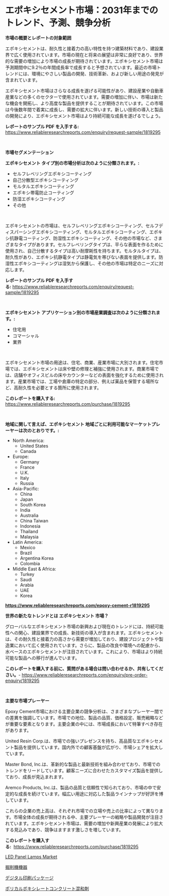 <p><h1>エポキシセメント市場：2031年までのトレンド、予測、競争分析</h1></p><p><strong>市場の概要とレポートの対象範囲</strong></p>
<p><p>エポキシセメントは、耐久性と接着力の高い特性を持つ建築材料であり、建設業界で広く使用されています。市場の現在と将来の展望は非常に良好であり、世界的な需要の増加により市場の成長が期待されています。エポキシセメント市場は予測期間中に9.2％の年間成長率で成長すると予想されています。最近の市場トレンドには、環境にやさしい製品の開発、技術革新、および新しい用途の発見が含まれています。</p><p>エポキシセメント市場はさらなる成長を遂げる可能性があり、建設産業や自動車産業などの多くのセクターで使用されています。需要の増加に伴い、市場は新たな機会を開拓し、より高度な製品を提供することが期待されています。この市場は今後数年間で着実に成長し、需要の拡大に伴います。新しい技術の導入と製品の開発により、エポキシセメント市場はより持続可能な成長を遂げるでしょう。</p></p>
<p><strong>レポートのサンプル PDF を入手する:</strong> <a href="https://www.reliableresearchreports.com/enquiry/request-sample/1819295">https://www.reliableresearchreports.com/enquiry/request-sample/1819295</a></p>
<p>&nbsp;</p>
<p><strong>市場セグメンテーション</strong></p>
<p><strong>エポキシセメント タイプ別の市場分析は次のように分類されます。:</strong></p>
<p><ul><li>セルフレベリングエポキシコーティング</li><li>自己分散型エポキシコーティング</li><li>モルタルエポキシコーティング</li><li>エポキシ帯電防止コーティング</li><li>防湿エポキシコーティング</li><li>その他</li></ul></p>
<p>&nbsp;</p>
<p><p>エポキシセメントの市場は、セルフレベリングエポキシコーティング、セルフディスパーシングエポキシコーティング、モルタルエポキシコーティング、エポキシ抗静電コーティング、防湿性エポキシコーティング、その他の市場など、さまざまなタイプがあります。セルフレベリングタイプは、平らな表面を作るために使用され、自己分散するタイプは高い耐摩耗性を持ちます。モルタルタイプは、耐久性があり、エポキシ抗静電タイプは静電気を帯びない表面を提供します。防湿性エポキシコーティングは湿気から保護し、その他の市場は特定のニーズに対応します。</p></p>
<p><strong>レポートのサンプル PDF を入手する:</strong>&nbsp;<a href="https://www.reliableresearchreports.com/enquiry/request-sample/1819295">https://www.reliableresearchreports.com/enquiry/request-sample/1819295</a></p>
<p>&nbsp;</p>
<p><strong> エポキシセメント アプリケーション別の市場産業調査は次のように分類されます。:</strong></p>
<p><ul><li>住宅用</li><li>コマーシャル</li><li>業界</li></ul></p>
<p>&nbsp;</p>
<p><p>エポキシセメント市場の用途は、住宅、商業、産業市場に大別されます。住宅市場では、エポキシセメントは床や壁の修理と補強に使用されます。商業市場では、店舗やオフィスビルの床やカウンターなどの表面を強化するために使用されます。産業市場では、工場や倉庫の特定の部分、例えば薬品を保管する場所など、高耐久性を必要とする箇所に使用されます。</p></p>
<p><strong>このレポートを購入する:</strong>&nbsp; <a href="https://www.reliableresearchreports.com/purchase/1819295">https://www.reliableresearchreports.com/purchase/1819295</a></p>
<p>&nbsp;</p>
<p><strong>地域に関して言えば、エポキシセメント 地域ごとに利用可能なマーケットプレーヤーは次のとおりです。:</strong></p>
<p><ul>
    <li>
        North America:
        <ul>
            <li>United States</li>
            <li>Canada</li>
        </ul>
    </li>
    <li>
        Europe:
        <ul>
            <li>Germany</li>
            <li>France</li>
            <li>U.K.</li>
            <li>Italy</li>
            <li>Russia</li>
        </ul>
    </li>
    <li>
        Asia-Pacific:
        <ul>
            <li>China</li>
            <li>Japan</li>
            <li>South Korea</li>
            <li>India</li>
            <li>Australia</li>
            <li>China Taiwan</li>
            <li>Indonesia</li>
            <li>Thailand</li>
            <li>Malaysia</li>
        </ul>
    </li>
    <li>
        Latin America:
        <ul>
            <li>Mexico</li>
            <li>Brazil</li>
            <li>Argentina Korea</li>
            <li>Colombia</li>
        </ul>
    </li>
    <li>
        Middle East & Africa:
        <ul>
            <li>Turkey</li>
            <li>Saudi</li>
            <li>Arabia</li>
            <li>UAE</li>
            <li>Korea</li>
        </ul>
    </li>
    </ul></p>
<p><strong><a href="https://www.reliableresearchreports.com/epoxy-cement-r1819295">https://www.reliableresearchreports.com/epoxy-cement-r1819295</a></strong>&nbsp;</p>
<p><strong>世界の新たなトレンドとは エポキシセメント 市場？</strong></p>
<p><p>グローバルなエポキシセメント市場の新興および現在のトレンドには、持続可能性への関心、建設業界での成長、新技術の導入が含まれます。エポキシセメントは、その耐久性と接着力の高さから需要が増加しており、建設プロジェクトや製造業において広く使用されています。さらに、製品の改良や環境への配慮から、水ベースのエポキシセメントが注目されています。これにより、市場はより持続可能な製品への移行が進んでいます。</p></p>
<p><strong>このレポートを購入する前に、質問がある場合は問い合わせるか、共有してください。</strong>- <a href="https://www.reliableresearchreports.com/enquiry/pre-order-enquiry/1819295">https://www.reliableresearchreports.com/enquiry/pre-order-enquiry/1819295</a></p>
<p>&nbsp;</p>
<p><strong>主要な市場プレーヤー</strong></p>
<p><p>Epoxy Cement市場における主要企業の競争分析は、さまざまなプレーヤー間での差異を強調しています。市場での地位、製品の品質、価格設定、販売戦略などが重要な要素となります。主要企業の中には、市場成長において特筆すべき存在があります。</p><p>United Resin Corp.は、市場での強いプレゼンスを持ち、高品質なエポキシセメント製品を提供しています。国内外での顧客基盤が広がり、市場シェアを拡大しています。</p><p>Master Bond, Inc.は、革新的な製品と最新技術を組み合わせており、市場でのトレンドをリードしています。顧客ニーズに合わせたカスタマイズ製品を提供しており、成長が見込まれます。</p><p>Aremco Products, Inc.は、製品の品質と信頼性で知られており、市場の中で安定的な成長を続けています。幅広い用途に対応した製品ラインナップが好評を博しています。</p><p>これらの企業の売上高は、それぞれ市場での立場や売上の比率によって異なります。市場全体の成長が期待される中、主要プレーヤーの戦略や製品開発が注目されています。エポキシセメント市場は、需要の増加や新興産業の発展により拡大する見込みであり、競争はますます激しさを増しています。</p></p>
<p><strong>このレポートを購入する:</strong>&nbsp;&nbsp;<a href="https://www.reliableresearchreports.com/purchase/1819295">https://www.reliableresearchreports.com/purchase/1819295</a></p>
<p><p><a href="https://github.com/AKSHATREPORTPRIME/Market-Research-Report-List-4/blob/main/led-panel-lamps-market.md">LED Panel Lamps Market</a></p><p><a href="https://medium.com/@colinom7865/%E6%8E%98%E5%89%8A%E6%A9%9F%E5%99%A8%E5%B8%82%E5%A0%B4%E5%88%86%E6%9E%90-%E3%81%9D%E3%81%AEcagr-%E5%B8%82%E5%A0%B4%E3%82%BB%E3%82%B0%E3%83%A1%E3%83%B3%E3%83%86%E3%83%BC%E3%82%B7%E3%83%A7%E3%83%B3-%E3%81%8A%E3%82%88%E3%81%B3%E3%82%B0%E3%83%AD%E3%83%BC%E3%83%90%E3%83%AB%E6%A5%AD%E7%95%8C%E6%A6%82%E8%A6%81-20ff18bb75ea">掘削機機器</a></p><p><a href="https://github.com/xtkhtofdt934839/Market-Research-Report-List-1/blob/main/546604929597.md">デジタル印刷パッケージ</a></p><p><a href="https://medium.com/@colinom7865/%E3%83%9D%E3%83%AA%E3%82%AB%E3%83%AB%E3%83%9C%E3%83%B3%E9%85%B8%E3%82%B3%E3%83%B3%E3%82%AF%E3%83%AA%E3%83%BC%E3%83%88%E6%B7%BB%E5%8A%A0%E5%89%A4%E5%B8%82%E5%A0%B4-%E7%A8%AE%E9%A1%9E-%E7%94%A8%E9%80%94-%E5%9C%B0%E7%90%86%E3%81%AB%E3%82%88%E3%82%8B%E5%8C%85%E6%8B%AC%E7%9A%84%E8%A9%95%E4%BE%A1-2ef8588931af">ポリカルボキシレートコンクリート混和剤</a></p></p>